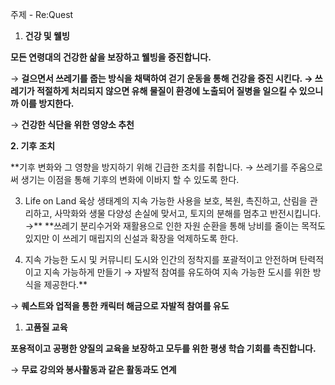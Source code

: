 주제 - Re:Quest

1. **건강 및 웰빙**

**모든 연령대의 건강한 삶을 보장하고 웰빙을 증진합니다.**

→ **걸으면서 쓰레기를 줍는 방식을 채택하여 걷기 운동을 통해 건강을 증진 시킨다.
→ 쓰레기가 적절하게 처리되지 않으면 유해 물질이 환경에 노출되어 질병을 일으킬 수 있으니까 이를 방지한다.**

→ **건강한 식단을 위한 영양소 추천**

**2. 기후 조치**

**기후 변화와 그 영향을 방지하기 위해 긴급한 조치를 취합니다.
→ 쓰레기를 주움으로써 생기는 이점을 통해 기후의 변화에 이바지 할 수 있도록 한다.

3. Life on Land
육상 생태계의 지속 가능한 사용을 보호, 복원, 촉진하고, 산림을 관리하고, 사막화와 생물 다양성 손실에 맞서고, 토지의 분해를 멈추고 반전시킵니다.
→** **쓰레기 분리수거와 재활용으로 인한 자원 순환을 통해 낭비를 줄이는 목적도 있지만 이 쓰레기 매립지의 신설과 확장을 억제하도록 한다.

4. 지속 가능한 도시 및 커뮤니티
도시와 인간의 정착지를 포괄적이고 안전하며 탄력적이고 지속 가능하게 만들기
→ 자발적 참여를 유도하여 지속 가능한 도시를 위한 방식을 제공한다.**

→ **퀘스트와 업적을 통한 캐릭터 해금으로 자발적 참여를 유도**

1. **고품질 교육**

**포용적이고 공평한 양질의 교육을 보장하고 모두를 위한 평생 학습 기회를 촉진합니다.**

→ **무료 강의와 봉사활동과 같은 활동과도 연계**
